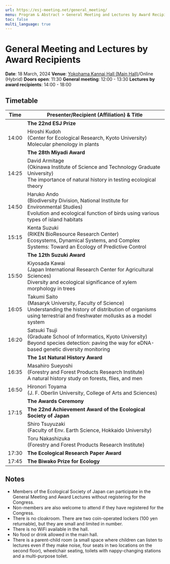 ```yaml
---
url: https://esj-meeting.net/general_meeting/
menu: Program & Abstract > General Meeting and Lectures by Award Recipients
toc: false
multi_language: true
---
```


# General Meeting and Lectures by Award Recipients

**Date**: 18 March, 2024
**Venue**: [Yokohama Kannai Hall (Main Hall)](https://www.kannaihall.jp/)/Online (Hybrid)
**Doors open**: 11:30
**General meeting**: 12:00 - 13:30
**Lectures by award recipients**: 14:00 - 18:00

## Timetable

| Time  | Presenter/Recipient (Affiliation) & Title                                                                                                                                      |
| ------| ------------------------------------------------------------------------------------------------------------------------------------------------------------------------------ |
|       | **The 22nd ESJ Prize**                                                                                                                                                         |
| 14:00 | Hiroshi Kudoh<br>(Center for Ecological Research, Kyoto University)<br>Molecular phenology in plants                                                                           |
|       | **The 28th Miyadi Award**                                                                                                                                                      |
| 14:25 | David Armitage<br>(Okinawa Institute of Science and Technology Graduate University)<br>The importance of natural history in testing ecological theory                          |
| 14:50 | Haruko Ando<br>(Biodiversity Division, National Institute for Environmental Studies)<br>Evolution and ecological function of birds using various types of island habitats      |
| 15:15 | Kenta Suzuki<br>(RIKEN BioResource Research Center)<br>Ecosystems, Dynamical Systems, and Complex Systems: Toward an Ecology of Predictive Control                             |
|       | **The 12th Suzuki Award**                                                                                                                                                      |
| 15:50 | Kiyosada Kawai<br>(Japan International Research Center for Agricultural Sciences)<br>Diversity and ecological significance of xylem morphology in trees                        |
| 16:05 | Takumi Saito<br>(Masaryk University, Faculty of Science)<br>Understanding the history of distribution of organisms using terrestrial and freshwater mollusks as a model system |
| 16:20 | Satsuki Tsuji<br>(Graduate School of Informatics, Kyoto University)<br>Beyond species detection: paving the way for eDNA-based genetic diversity monitoring                    |
|       | **The 1st Natural History Award**                                                                                                                                              |
| 16:35 | Masahiro Sueyoshi<br>(Forestry and Forest Products Research Institute)<br>A natural history study on forests, flies, and men                                                   |
| 16:50 | Hironori Toyama<br>(J. F. Oberlin University, College of Arts and Sciences)                                                                                                    |
|       | **The Awards Ceremony**                                                                                                                                                        |
| 17:15 | **The 22nd Achievement Award of the Ecological Society of Japan**                                                                                                              |
|       | Shiro Tsuyuzaki<br>(Faculty of Env. Earth Science, Hokkaido University)                                                                                                        |
|       | Toru Nakashizuka<br>(Forestry and Forest Products Research Institute)                                                                                                          |
| 17:30 | **The Ecological Research Paper Award**                                                                                                                                        |
| 17:45 | **The Biwako Prize for Ecology**                                                                                                                                               |

## Notes

* Members of the Ecological Society of Japan can participate in the General Meeting and Award Lectures without registering for the Congress.
* Non-members are also welcome to attend if they have registered for the Congress.
* There is no cloakroom. There are two coin-operated lockers (100 yen returnable), but they are small and limited in number.
* There is no WiFi available in the hall.
* No food or drink allowed in the main hall.
* There is a parent-child room (a small space where children can listen to lectures even if they make noise, four seats in two locations on the second floor), wheelchair seating, toilets with nappy-changing stations and a multi-purpose toilet.
